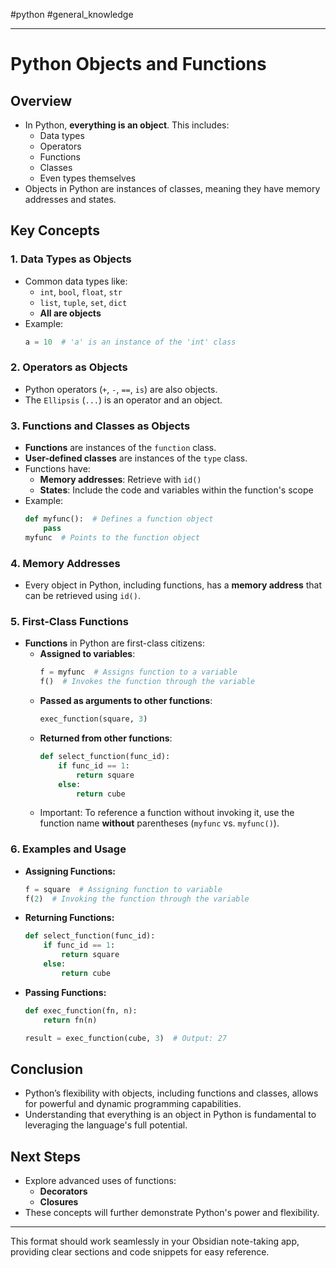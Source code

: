 #python #general_knowledge 

---

# Python Objects and Functions

## Overview
- In Python, **everything is an object**. This includes:
  - Data types
  - Operators
  - Functions
  - Classes
  - Even types themselves
- Objects in Python are instances of classes, meaning they have memory addresses and states.

## Key Concepts

### 1. Data Types as Objects
- Common data types like:
  - `int`, `bool`, `float`, `str`
  - `list`, `tuple`, `set`, `dict`
  - **All are objects**
- Example: 
  ```python
  a = 10  # 'a' is an instance of the 'int' class
  ```

### 2. Operators as Objects
- Python operators (`+`, `-`, `==`, `is`) are also objects.
- The `Ellipsis` (`...`) is an operator and an object.

### 3. Functions and Classes as Objects
- **Functions** are instances of the `function` class.
- **User-defined classes** are instances of the `type` class.
- Functions have:
  - **Memory addresses**: Retrieve with `id()`
  - **States**: Include the code and variables within the function's scope
- Example:
  ```python
  def myfunc():  # Defines a function object
      pass
  myfunc  # Points to the function object
  ```

### 4. Memory Addresses
- Every object in Python, including functions, has a **memory address** that can be retrieved using `id()`.

### 5. First-Class Functions
- **Functions** in Python are first-class citizens:
  - **Assigned to variables**:
    ```python
    f = myfunc  # Assigns function to a variable
    f()  # Invokes the function through the variable
    ```
  - **Passed as arguments to other functions**:
    ```python
    exec_function(square, 3)
    ```
  - **Returned from other functions**:
    ```python
    def select_function(func_id):
        if func_id == 1:
            return square
        else:
            return cube
    ```
  - Important: To reference a function without invoking it, use the function name **without** parentheses (`myfunc` vs. `myfunc()`).

### 6. Examples and Usage
- **Assigning Functions:**
  ```python
  f = square  # Assigning function to variable
  f(2)  # Invoking the function through the variable
  ```
- **Returning Functions:**
  ```python
  def select_function(func_id):
      if func_id == 1:
          return square
      else:
          return cube
  ```
- **Passing Functions:**
  ```python
  def exec_function(fn, n):
      return fn(n)

  result = exec_function(cube, 3)  # Output: 27
  ```

## Conclusion
- Python’s flexibility with objects, including functions and classes, allows for powerful and dynamic programming capabilities.
- Understanding that everything is an object in Python is fundamental to leveraging the language's full potential.

## Next Steps
- Explore advanced uses of functions:
  - **Decorators**
  - **Closures**
- These concepts will further demonstrate Python's power and flexibility.

---

This format should work seamlessly in your Obsidian note-taking app, providing clear sections and code snippets for easy reference.